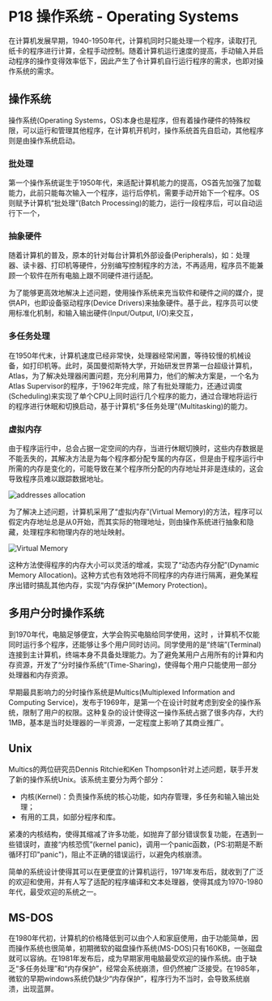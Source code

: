# P18 操作系统 - Operating Systems

在计算机发展早期，1940-1950年代，计算机同时只能处理一个程序，读取打孔纸卡的程序进行计算，全程手动控制。随着计算机运行速度的提高，手动输入并启动程序的操作变得效率低下，因此产生了令计算机自行运行程序的需求，也即对操作系统的需求。

## 操作系统

操作系统(Operating Systems，OS)本身也是程序，但有着操作硬件的特殊权限，可以运行和管理其他程序，在计算机开机时，操作系统首先自启动，其他程序则是由操作系统启动。

### 批处理

第一个操作系统诞生于1950年代，来适配计算机能力的提高，OS首先加强了加载能力，此前只能每次输入一个程序，运行后停机，需要手动开始下一个程序。OS则赋予计算机“批处理”(Batch Processing)的能力，运行一段程序后，可以自动运行下一个，

### 抽象硬件

随着计算机的普及，原本的针对每台计算机外部设备(Peripherals)，如：处理器、读卡器、打印机等硬件，分别编写控制程序的方法，不再适用，程序员不能兼顾一个软件在所有电脑上跟不同硬件进行适配。

为了能够更高效地解决上述问题，使用操作系统来充当软件和硬件之间的媒介，提供API，也即设备驱动程序(Device Drivers)来抽象硬件。基于此，程序员可以使用标准化机制，和输入输出硬件(Input/Output, I/O)来交互，

### 多任务处理

在1950年代末，计算机速度已经非常快，处理器经常闲置，等待较慢的机械设备，如打印机等。此时，英国曼彻斯特大学，开始研发世界第一台超级计算机，Atlas，为了解决处理器闲置问题，充分利用算力，他们的解决方案是，一个名为Atlas Supervisor的程序，于1962年完成，除了有批处理能力，还通过调度(Scheduling)来实现了单个CPU上同时运行几个程序的能力，通过合理地将运行的程序进行休眠和切换启动，基于计算机“多任务处理”(Multitasking)的能力。

### 虚拟内存

由于程序运行中，总会占据一定空间的内存，当进行休眠切换时，这些内存数据是不能丢失的，其解决方法是为每个程序都分配专属的内存区，但是由于程序运行中所需的内存是变化的，可能导致在某个程序所分配的内存地址并非是连续的，这会导致程序员难以跟踪数据地址。

![addresses allocation](https://cdn.jsdelivr.net/gh/huchangjun-sjtu/picbed/image/20240130210438.png)

为了解决上述问题，计算机采用了“虚拟内存”(Virtual Memory)的方法，程序可以假定内存地址总是从0开始，而其实际的物理地址，则由操作系统进行抽象和隐藏，处理程序和物理内存的地址映射。

![Virtual Memory](https://cdn.jsdelivr.net/gh/huchangjun-sjtu/picbed/image/20240130210856.png)

这种方法使得程序的内存大小可以灵活的增减，实现了“动态内存分配”(Dynamic Memory Allocation)。这种方式也有效地将不同程序的内存进行隔离，避免某程序出错时搞乱其他内存，实现“内存保护”(Memory Protection)。

## 多用户分时操作系统

到1970年代，电脑足够便宜，大学会购买电脑给同学使用，这时 ，计算机不仅能同时运行多个程序，还能够让多个用户同时访问。同学使用的是“终端”(Terminal)连接到主计算机，终端本身不具备处理能力。为了避免某用户占用所有的计算和内存资源，开发了“分时操作系统”(Time-Sharing)，使得每个用户只能使用一部分处理器和内存资源。

早期最具影响力的分时操作系统是Multics(Multiplexed Information and Computing Service)，发布于1969年，是第一个在设计时就考虑到安全的操作系统，限制了用户的权限。这种复杂的设计使得这一操作系统占据了很多内存，大约1MB，基本是当时处理器的一半资源，一定程度上影响了其商业推广。

## Unix

Multics的两位研究员Dennis Ritchie和Ken Thompson针对上述问题，联手开发了新的操作系统Unix。该系统主要分为两个部分：

* 内核(Kernel)：负责操作系统的核心功能，如内存管理，多任务和输入输出处理；
* 有用的工具，如部分程序和库。

紧凑的内核结构，使得其缩减了许多功能，如抛弃了部分错误恢复功能，在遇到一些错误时，直接“内核恐慌”(kernel panic)，调用一个panic函数，(PS:初期是不断循环打印"panic")，阻止不正确的错误运行，以避免内核崩溃。

简单的系统设计使得其可以在更便宜的计算机运行，1971年发布后，就收到了广泛的欢迎和使用，并有人写了适配的程序编译和文本处理器，使得其成为1970-1980年代，最受欢迎的系统之一。

## MS-DOS

在1980年代初，计算机的价格降低到可以由个人和家庭使用，由于功能简单，因而操作系统也很简单，初期微软的磁盘操作系统(MS-DOS)只有160KB，一张磁盘就可以容纳。在1981年发布后，成为早期家用电脑最受欢迎的操作系统。由于缺乏“多任务处理”和“内存保护”，经常会系统崩溃，但仍然被广泛接受。在1985年，微软的早期windows系统仍缺少“内存保护”，程序行为不当时，会导致系统崩溃，出现蓝屏。
